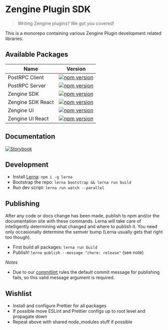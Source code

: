 # Zengine Plugin SDK

> Writing Zengine plugins?  We got you covered!

This is a monorepo containing various Zengine Plugin development related libraries.

## Available Packages

| Name  | Version |
| ------------- | ------------- |
| PostRPC Client  | [![npm version](https://img.shields.io/npm/v/@zenginehq/post-rpc-client.svg?color=brightgreen)](https://www.npmjs.com/package/@zenginehq/post-rpc-client)  |
| PostRPC Server  | [![npm version](https://img.shields.io/npm/v/@zenginehq/post-rpc-server.svg?color=brightgreen)](https://www.npmjs.com/package/@zenginehq/post-rpc-server)  |
| Zengine SDK  | [![npm version](https://img.shields.io/npm/v/@zenginehq/zengine-sdk.svg?color=brightgreen)](https://www.npmjs.com/package/@zenginehq/zengine-sdk)  |
| Zengine SDK React  | [![npm version](https://img.shields.io/npm/v/@zenginehq/react-sdk.svg?color=brightgreen)](https://www.npmjs.com/package/@zenginehq/react-sdk) |
| Zengine UI | [![npm version](https://img.shields.io/npm/v/@zenginehq/zengine-ui.svg?color=brightgreen)](https://www.npmjs.com/package/@zenginehq/zengine-ui) |
| Zengine UI React | [![npm version](https://img.shields.io/npm/v/@zenginehq/zengine-ui-react.svg?color=brightgreen)](https://www.npmjs.com/package/@zenginehq/zengine-ui-react) |

## Documentation

[![Storybook](https://cdn.jsdelivr.net/gh/storybookjs/brand@master/badge/badge-storybook.svg)](https://zenginehq.github.io/plugin-sdk)

## Development

- Install [Lerna](https://lerna.js.org/): `npm i -g lerna`
- Bootstrap the repo: `lerna bootstrap && lerna run build`
- Run dev script: `lerna run watch --parallel`

## Publishing

After any code or docs change has been made, publish to npm and/or the documentation site with these commands. Lerna will take care of intelligently determining what changed and where to publish it. You need only occasionally determine the semver bump (Lerna usually gets that right too though).

- First build all packages: `lerna run build`
- Publish! `lerna publish --message "chore: release"` (see note)

_Notes_
- Due to our [commitlint](https://github.com/conventional-changelog/commitlint) rules the default 
commit message for publishing fails, so this valid message argument is required.


## Wishlist

- Install and configure Prettier for all packages
- If possible move ESLint and Prettier configs up to root level and propagate down
- Repeat above with shared node_modules stuff if possible
